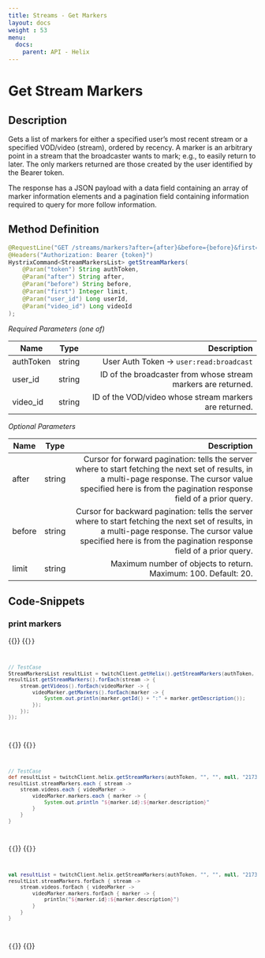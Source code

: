 ```yaml
---
title: Streams - Get Markers
layout: docs
weight : 53
menu: 
  docs:
    parent: API - Helix
---
```


# Get Stream Markers

## Description

Gets a list of markers for either a specified user’s most recent stream or a specified VOD/video (stream), ordered by recency. A marker is an arbitrary point in a stream that the broadcaster wants to mark; e.g., to easily return to later. The only markers returned are those created by the user identified by the Bearer token.

The response has a JSON payload with a data field containing an array of marker information elements and a pagination field containing information required to query for more follow information.

## Method Definition

```java
@RequestLine("GET /streams/markers?after={after}&before={before}&first={first}&user_id={user_id}&video_id={video_id}")
@Headers("Authorization: Bearer {token}")
HystrixCommand<StreamMarkersList> getStreamMarkers(
	@Param("token") String authToken,
	@Param("after") String after,
	@Param("before") String before,
	@Param("first") Integer limit,
	@Param("user_id") Long userId,
	@Param("video_id") Long videoId
);
```

*Required Parameters (one of)*

| Name          | Type      | Description  |
| ------------- |:---------:| -----------------:|
| authToken | string | User Auth Token -> `user:read:broadcast` |
| user_id | string | ID of the broadcaster from whose stream markers are returned. |
| video_id | string | ID of the VOD/video whose stream markers are returned. |

*Optional Parameters*

| Name          | Type      | Description  |
| ------------- |:---------:| -----------------:|
| after | string | Cursor for forward pagination: tells the server where to start fetching the next set of results, in a multi-page response. The cursor value specified here is from the pagination response field of a prior query. |
| before | string | Cursor for backward pagination: tells the server where to start fetching the next set of results, in a multi-page response. The cursor value specified here is from the pagination response field of a prior query. |
| limit | string | Maximum number of objects to return. Maximum: 100. Default: 20. |

## Code-Snippets

### print markers
{{<codeblocks>}}
{{<code Java>}}
```java
// TestCase
StreamMarkersList resultList = twitchClient.getHelix().getStreamMarkers(authToken, "", "", null, "217359661l", "137512364l").execute();
resultList.getStreamMarkers().forEach(stream -> {
	stream.getVideos().forEach(videoMarker -> {
		videoMarker.getMarkers().forEach(marker -> {
			System.out.println(marker.getId() + ":" + marker.getDescription());
		});
	});
});
```
{{</code>}}
{{<code Groovy>}}
```groovy
// TestCase
def resultList = twitchClient.helix.getStreamMarkers(authToken, "", "", null, "217359661l", "137512364l").execute()
resultList.streamMarkers.each { stream ->
	stream.videos.each { videoMarker ->
		videoMarker.markers.each { marker -> {
			System.out.println "${marker.id}:${marker.description}"
		}
	}
}
```
{{</code>}}
{{<code Kotlin>}}
```kotlin
val resultList = twitchClient.helix.getStreamMarkers(authToken, "", "", null, "217359661l", "137512364l").execute()
resultList.streamMarkers.forEach { stream ->
	stream.videos.forEach { videoMarker ->
		videoMarker.markers.forEach { marker -> {
			println("${marker.id}:${marker.description}")
		}
	}
}
```
{{</code>}}
{{</codeblocks>}}
